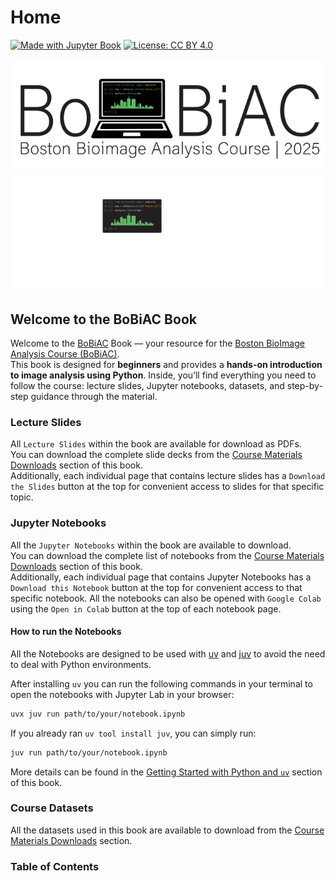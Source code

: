 # <i class="fas fa-home"></i> Home

[![Made with Jupyter Book](https://img.shields.io/badge/Made%20with-Jupyter%20Book-orange?logo=jupyter)](https://jupyterbook.org)
[![License: CC BY 4.0](https://img.shields.io/badge/License-CC_BY_4.0-blue.svg)](https://creativecommons.org/licenses/by/4.0/)

<!-- using both but only one at a time will be shown depending on the dark or light mode -->
<img src="./_static/logo/bobiac_logos_svgexport-03.svg" alt="BoBiAC Logo" class="landing-logo logo-light"/>
<img src="./_static/logo/bobiac_logos_svgexport-04.svg" alt="BoBiAC Logo" class="landing-logo logo-dark"/>

## Welcome to the BoBiAC Book

Welcome to the [BoBiAC](https://iac.hms.harvard.edu/bobiac/2025/) Book — your resource for the [Boston BioImage Analysis Course (BoBiAC)](https://iac.hms.harvard.edu/bobiac/2025/).
<br>
This book is designed for **beginners** and provides a **hands-on introduction to image analysis using Python**. Inside, you’ll find everything you need to follow the course: lecture slides, Jupyter notebooks, datasets, and step-by-step guidance through the material.

### Lecture Slides

All `Lecture Slides` within the book are available for download as PDFs.
<br>
You can download the complete slide decks from the [Course Materials Downloads](data/course_downloads.md) section of this book.
<br>
Additionally, each individual page that contains lecture slides has a `Download the Slides` button at the top for convenient access to slides for that specific topic.

### Jupyter Notebooks

All the `Jupyter Notebooks` within the book are available to download.
<br>
You can download the complete list of notebooks from the [Course Materials Downloads](data/course_downloads.md) section of this book.
<br>
Additionally, each individual page that contains Jupyter Notebooks has a `Download this Notebook` button at the top for convenient access to that specific notebook. All the notebooks can also be opened with `Google Colab` using the `Open in Colab` button at the top of each notebook page.

#### How to run the Notebooks

All the Notebooks are designed to be used with [uv](https://docs.astral.sh/uv/getting-started/installation/) and [juv](https://github.com/manzt/juv) to avoid the need to deal with Python environments.

After installing `uv` you can run the following commands in your terminal to open the notebooks with Jupyter Lab in your browser:

```bash
uvx juv run path/to/your/notebook.ipynb
```

If you already ran `uv tool install juv`, you can simply run:

```bash
juv run path/to/your/notebook.ipynb
```

More details can be found in the [Getting Started with Python and `uv`](content/02_getting_started_with_python/getting_started_with_python.md) section of this book.

### Course Datasets

All the datasets used in this book are available to download from the [Course Materials Downloads](./data/course_downloads.md) section.

### Table of Contents

```{tableofcontents}
```
